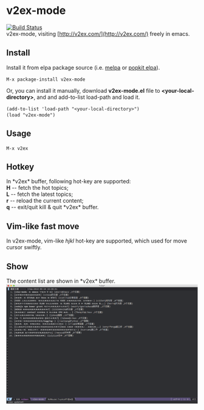 # v2ex-mode
[![Build Status](https://travis-ci.org/aborn/v2ex-mode.svg?branch=master)](https://travis-ci.org/aborn/v2ex-mode)  
v2ex-mode, visiting [http://v2ex.com/](http://v2ex.com/) freely in emacs.

## Install
Install it from elpa package source (i.e. [melpa](https://melpa.org/) or [popkit elpa](https://elpa.popkit.org/)).  
```elisp
M-x package-install v2ex-mode
```

Or, you can install it manually, download **v2ex-mode.el** file to **\<your-local-directory>**, and
and add-to-list load-path and load it.  
```elisp
(add-to-list 'load-path "<your-local-directory>")
(load "v2ex-mode")
```

## Usage
```elisp
M-x v2ex
```

## Hotkey
In \*v2ex* buffer, following hot-key are supported:  
**H** -- fetch the hot topics;  
**L** -- fetch the latest topics;  
**r** -- reload the current content;  
**q** -- exit/quit kill & quit \*v2ex* buffer.

## Vim-like fast move
In v2ex-mode, vim-like *hjkl* hot-key are supported, which used for move cursor
swiftly.

## Show
The content list are shown in \*v2ex* buffer.  
![](doc/v2ex.png "v2ex conent list")
